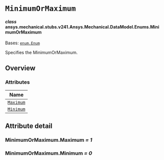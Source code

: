 # `MinimumOrMaximum`

<a id="ansys.mechanical.stubs.v241.Ansys.Mechanical.DataModel.Enums.MinimumOrMaximum"></a>

#### *class* ansys.mechanical.stubs.v241.Ansys.Mechanical.DataModel.Enums.MinimumOrMaximum

Bases: [`enum.Enum`](https://docs.python.org/3/library/enum.html#enum.Enum)

Specifies the MinimumOrMaximum.

<!-- !! processed by numpydoc !! -->

<a id="overview"></a>

## Overview

### Attributes

| Name |
| ------------------------------------------ |
| [`Maximum`](#MinimumOrMaximum.Maximum) |
| [`Minimum`](#MinimumOrMaximum.Minimum) |

<a id="attribute-detail"></a>

## Attribute detail

<a id="MinimumOrMaximum.Maximum"></a>

### MinimumOrMaximum.Maximum *= 1*

<a id="MinimumOrMaximum.Minimum"></a>

### MinimumOrMaximum.Minimum *= 0*


